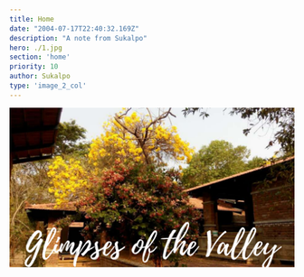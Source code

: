 ```yaml
---
title: Home
date: "2004-07-17T22:40:32.169Z"
description: "A note from Sukalpo"
hero: ./1.jpg
section: 'home'
priority: 10
author: Sukalpo
type: 'image_2_col'
---
```

![Home](./1.png)